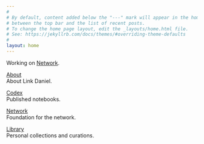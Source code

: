 ```yaml
---
#
# By default, content added below the "---" mark will appear in the home page
# between the top bar and the list of recent posts.
# To change the home page layout, edit the _layouts/home.html file.
# See: https://jekyllrb.com/docs/themes/#overriding-theme-defaults
#
layout: home
---
```


Working on [Network](https://netxork.com).

[About](/about)
<br>
About Link Daniel.

[Codex](/codex)
<br>
Published notebooks.

[Network](https://network.foundation)
<br>
Foundation for the network.

[Library](/library)
<br>
Personal collections and curations.
